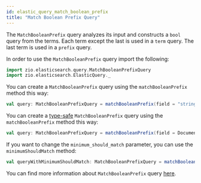 ```yaml
---
id: elastic_query_match_boolean_prefix
title: "Match Boolean Prefix Query"
---
```


The `MatchBooleanPrefix` query analyzes its input and constructs a `bool` query from the terms. Each term except the last is used in a `term` query. 
The last term is used in a `prefix` query.

In order to use the `MatchBooleanPrefix` query import the following:
```scala
import zio.elasticsearch.query.MatchBooleanPrefixQuery
import zio.elasticsearch.ElasticQuery._
```

You can create a `MatchBooleanPrefix` query using the `matchBooleanPrefix` method this way:
```scala
val query: MatchBooleanPrefixQuery = matchBooleanPrefix(field = "stringField", value = "test")
```

You can create a [type-safe](https://lambdaworks.github.io/zio-elasticsearch/overview/overview_zio_prelude_schema) `MatchBooleanPrefix` query using the `matchBooleanPrefix` method this way:
```scala
val query: MatchBooleanPrefixQuery = matchBooleanPrefix(field = Document.stringField, value = "test")
```

If you want to change the `minimum_should_match` parameter, you can use the `minimumShouldMatch` method:
```scala
val queryWithMinimumShouldMatch: MatchBooleanPrefixQuery = matchBooleanPrefix(field = Document.stringField, value = "test").minimumShouldMatch(2)
```

You can find more information about `MatchBooleanPrefix` query [here](https://www.elastic.co/guide/en/elasticsearch/reference/7.17/query-dsl-match-bool-prefix-query.html).

